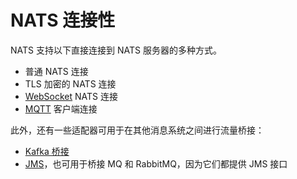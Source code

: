 # NATS 连接性

NATS 支持以下直接连接到 NATS 服务器的多种方式。

* 普通 NATS 连接
* TLS 加密的 NATS 连接
* [WebSocket](https://github.com/nats-io/nats.ws) NATS 连接
* [MQTT](/running-a-nats-service/configuration/mqtt/) 客户端连接

此外，还有一些适配器可用于在其他消息系统之间进行流量桥接：

* [Kafka 桥接](https://github.com/nats-io/nats-kafka)
* [JMS](https://github.com/nats-io/nats-jms-bridge)，也可用于桥接 MQ 和 RabbitMQ，因为它们都提供 JMS 接口